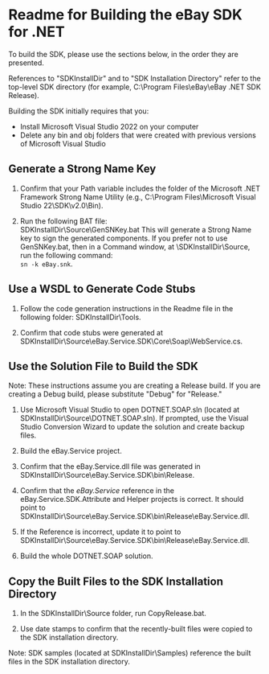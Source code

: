 # Readme for Building the eBay SDK for .NET

To build the SDK, please use the sections below, in the order they are presented.

References to "SDKInstallDir" and to "SDK Installation Directory" refer to the top-level SDK directory (for example, C:\\Program Files\\eBay\\eBay .NET SDK Release).

Building the SDK initially requires that you:

- Install Microsoft Visual Studio 2022 on your computer
- Delete any bin and obj folders that were created with previous versions of Microsoft Visual Studio

## Generate a Strong Name Key

1. Confirm that your Path variable includes the folder of the Microsoft .NET Framework Strong Name Utility (e.g., C:\\Program Files\\Microsoft Visual Studio 22\\SDK\\v2.0\\Bin).

2. Run the following BAT file:  
   SDKInstallDir\\Source\\GenSNKey.bat
   This will generate a Strong Name key to sign the generated components. If you prefer not to use GenSNKey.bat, then in a Command window, at \\SDKInstallDir\\Source, run the following command:  
   `sn -k eBay.snk`.

## Use a WSDL to Generate Code Stubs

1. Follow the code generation instructions in the Readme file in the following folder: SDKInstallDir\\Tools.

2. Confirm that code stubs were generated at SDKInstallDir\\Source\\eBay.Service.SDK\\Core\\Soap\\WebService.cs.

## Use the Solution File to Build the SDK

Note: These instructions assume you are creating a Release build. If you are creating a Debug build, please substitute "Debug" for "Release."

1. Use Microsoft Visual Studio to open DOTNET.SOAP.sln (located at SDKInstallDir\\Source\\DOTNET.SOAP.sln). If prompted, use the Visual Studio Conversion Wizard to update the solution and create backup files.

2. Build the eBay.Service project.

3. Confirm that the eBay.Service.dll file was generated in SDKInstallDir\\Source\\eBay.Service.SDK\\bin\\Release.

4. Confirm that the _eBay.Service_ reference in the eBay.Service.SDK.Attribute and Helper projects is correct. It should point to SDKInstallDir\\Source\\eBay.Service.SDK\\bin\\Release\\eBay.Service.dll.

5. If the Reference is incorrect, update it to point to SDKInstallDir\\Source\\eBay.Service.SDK\\bin\\Release\\eBay.Service.dll.

6. Build the whole DOTNET.SOAP solution.

## Copy the Built Files to the SDK Installation Directory

1. In the SDKInstallDir\\Source folder, run CopyRelease.bat.

2. Use date stamps to confirm that the recently-built files were copied to the SDK installation directory.

Note: SDK samples (located at SDKInstallDir\\Samples) reference the built files in the SDK installation directory.
